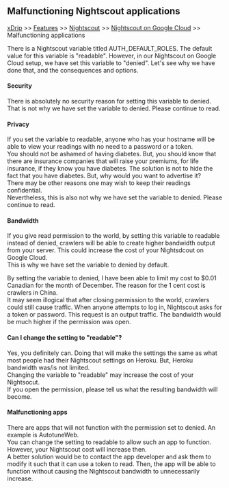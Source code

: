 ## Malfunctioning Nightscout applications
[xDrip](../../README.md) >> [Features](../Features_page.md) >> [Nightscout](../Nightscout_page.md) >> [Nightscout on Google Cloud](./GoogleCloud.md) >> Malfunctioning applications  
  
There is a Nightscout variable titled AUTH_DEFAULT_ROLES.  The default value for this variable is "readable".  However, in our Nightscout on Google Cloud setup, we have set this variable to "denied".  Let's see why we have done that, and the consequences and options.  
  
#### **Security**
There is absolutely no security reason for setting this variable to denied.  That is not why we have set the variable to denied.  Please continue to read.  
  
#### **Privacy**
If you set the variable to readable, anyone who has your hostname will be able to view your readings with no need to a password or a token.  
You should not be ashamed of having diabetes.  But, you should know that there are insurance companies that will raise your premiums, for life insurance, if they know you have diabetes.  The solution is not to hide the fact that you have diabetes.  But, why would you want to advertise it?  
There may be other reasons one may wish to keep their readings confidential.  
Nevertheless, this is also not why we have set the variable to denied.  Please continue to read.  
  
#### **Bandwidth**
If you give read permission to the world, by setting this variable to readable instead of denied, crawlers will be able to create higher bandwidth output from your server.  This could increase the cost of your Nightsdcout on Google Cloud.  
This is why we have set the variable to denied by default.  
  
By setting the variable to denied, I have been able to limit my cost to $0.01 Canadian for the month of December.  The reason for the 1 cent cost is crawlers in China.  
It may seem illogical that after closing permission to the world, crawlers could still cause traffic.  When anyone attempts to log in, Nightscout asks for a token or password.  This request is an output traffic.  The bandwidth would be much higher if the permission was open.  
  
#### **Can I change the setting to "readable"?**
Yes, you definitely can.  Doing that will make the settings the same as what most people had their Nightscout settings on Heroku.  But, Heroku bandwidth was/is not limited.  
Changing the variable to "readable" may increase the cost of your Nightsocut.  
If you open the permission, please tell us what the resulting bandwidth will become.  
  
#### **Malfunctioning apps**
There are apps that will not function with the permission set to denied.  An example is AutotuneWeb.  
You can change the setting to readable to allow such an app to function.  However, your Nightscout cost will increase then.  
A better solution would be to contact the app developer and ask them to modify it such that it can use a token to read.  Then, the app will be able to function without causing the Nightscout bandwidth to unnecessarily increase.  
  
